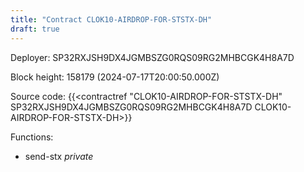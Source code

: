 ```yaml
---
title: "Contract CLOK10-AIRDROP-FOR-STSTX-DH"
draft: true
---
```

Deployer: SP32RXJSH9DX4JGMBSZG0RQS09RG2MHBCGK4H8A7D


 



Block height: 158179 (2024-07-17T20:00:50.000Z)

Source code: {{<contractref "CLOK10-AIRDROP-FOR-STSTX-DH" SP32RXJSH9DX4JGMBSZG0RQS09RG2MHBCGK4H8A7D CLOK10-AIRDROP-FOR-STSTX-DH>}}

Functions:

* send-stx _private_
